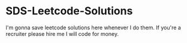 # SDS-Leetcode-Solutions
I'm gonna save leetcode solutions here whenever I do them. If you're a recruiter please hire me I will code for money. 
